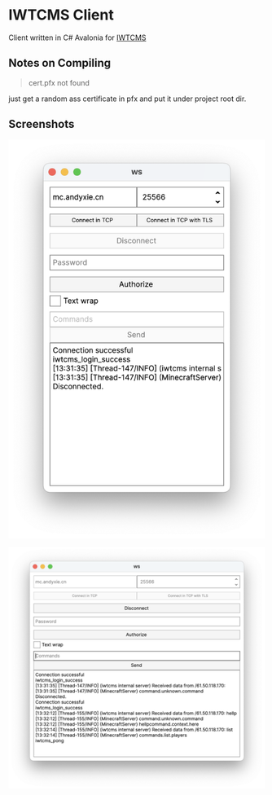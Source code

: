 # IWTCMS Client

Client written in C# Avalonia for [IWTCMS](https://github.com/Bumer-32/I-Want-To-Control-My-Server)

## Notes on Compiling

> cert.pfx not found

just get a random ass certificate in pfx and put it under project root dir. 

## Screenshots 

![this](./Screenshot%202024-11-07%20at%2013.31.53.png)

![this](./Screenshot%202024-11-07%20at%2013.32.26.png)